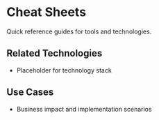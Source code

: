 # Cheat Sheets

Quick reference guides for tools and technologies.

## Related Technologies
- Placeholder for technology stack

## Use Cases
- Business impact and implementation scenarios
